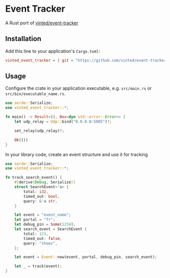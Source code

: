 # Event Tracker

A Rust port of [vinted/event-tracker](https://github.com/vinted/event-tracker)

## Installation

Add this line to your application's `Cargo.toml`:

```toml
vinted_event_tracker = { git = "https://github.com/vinted/event-tracker-rs" }
```

## Usage

Configure the crate in your application executable, e.g. `src/main.rs` or `src/bin/executable_name.rs`.

```rust
use serde::Serialize;
use vinted_event_tracker::*;

fn main() -> Result<(), Box<dyn std::error::Error>> {
    let udp_relay = Udp::bind("0.0.0.0:5005")?;

    set_relay(udp_relay)?;

    Ok(())
}
```

In your library code, create an event structure and use it for tracking

```rust
use serde::Serialize;
use vinted_event_tracker::*;

fn track_search_event() {
    #[derive(Debug, Serialize)]
    struct SearchEvent<'a> {
        total: i32,
        timed_out: bool,
        query: &'a str,
    }

    let event = "event_name";
    let portal = "fr";
    let debug_pin = Some(1234);
    let search_event = SearchEvent {
        total: 123,
        timed_out: false,
        query: "shoes",
    };

    let event = Event::new(event, portal, debug_pin, search_event);

    let _ = track(event);
}
```
